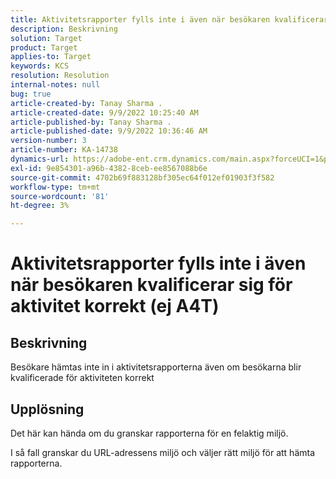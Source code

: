 ```yaml
---
title: Aktivitetsrapporter fylls inte i även när besökaren kvalificerar sig för aktivitet korrekt (ej A4T)
description: Beskrivning
solution: Target
product: Target
applies-to: Target
keywords: KCS
resolution: Resolution
internal-notes: null
bug: true
article-created-by: Tanay Sharma .
article-created-date: 9/9/2022 10:25:40 AM
article-published-by: Tanay Sharma .
article-published-date: 9/9/2022 10:36:46 AM
version-number: 3
article-number: KA-14738
dynamics-url: https://adobe-ent.crm.dynamics.com/main.aspx?forceUCI=1&pagetype=entityrecord&etn=knowledgearticle&id=20c1b4bc-2930-ed11-9db1-002248086735
exl-id: 9e854301-a96b-4382-8ceb-ee8567088b6e
source-git-commit: 4702b69f883128bf305ec64f012ef01903f3f582
workflow-type: tm+mt
source-wordcount: '81'
ht-degree: 3%

---
```


# Aktivitetsrapporter fylls inte i även när besökaren kvalificerar sig för aktivitet korrekt (ej A4T)

## Beskrivning


Besökare hämtas inte in i aktivitetsrapporterna även om besökarna blir kvalificerade för aktiviteten korrekt


## Upplösning


Det här kan hända om du granskar rapporterna för en felaktig miljö.



I så fall granskar du URL-adressens miljö och väljer rätt miljö för att hämta rapporterna.

